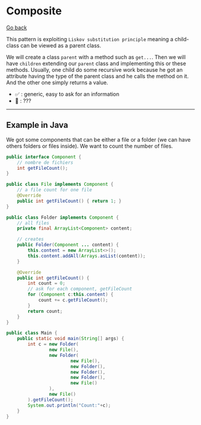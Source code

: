 # Composite

[Go back](..)

This pattern is exploiting ``Liskov substitution principle`` meaning a child-class
can be viewed as a parent class.

We will create a class ``parent`` with a method such as ``get...``. 
Then we will have `children` extending our `parent` class
and implementing this or these methods. 
Usually, one child do some recursive work because
he got an attribute having the type of the parent class
and he calls the method on it. 
And the other one simply returns a value.

* ✅ : generic, easy to ask for an information
* 🚫 : ???

<hr class="sl">

## Example in Java

We got some components that can be either a file or a folder 
(we can have others folders or files inside). 
We want to count the number of files.

```java
public interface Component {
    // nombre de fichiers
    int getFileCount();
}

public class File implements Component {
    // a file count for one file
    @Override
    public int getFileCount() { return 1; }
}

public class Folder implements Component {
    // all files
    private final ArrayList<Component> content;

    // creates
    public Folder(Component ... content) {
        this.content = new ArrayList<>();
        this.content.addAll(Arrays.asList(content));
    }

    @Override
    public int getFileCount() {
        int count = 0;
        // ask for each component, getFileCount
        for (Component c:this.content) {
            count += c.getFileCount();
        }
        return count;
    }
}

public class Main {
    public static void main(String[] args) {
        int c = new Folder(
                new File(),
                new Folder(
                        new File(),
                        new Folder(),
                        new Folder(),
                        new Folder(),
                        new File()
                ),
                new File()
        ).getFileCount();
        System.out.println("Count:"+c);
    }
}
```